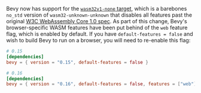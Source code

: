 Bevy now has support for the [`wasm32v1-none` target], which is a barebones `no_std` version of `wasm32-unknown-unknown` that disables all features past the original [W3C WebAssembly Core 1.0 spec]. As part of this change, Bevy's browser-specific WASM features have been put behind of the `web` feature flag, which is enabled by default. If you have `default-features = false` and wish to build Bevy to run on a browser, you will need to re-enable this flag:

```toml
# 0.15
[dependencies]
bevy = { version = "0.15", default-features = false }

# 0.16
[dependencies]
bevy = { version = "0.16", default-features = false, features = ["web"] }
```

[`wasm32v1-none` target]: https://doc.rust-lang.org/rustc/platform-support/wasm32v1-none.html
[W3C WebAssembly Core 1.0 spec]: https://www.w3.org/TR/wasm-core-1/

